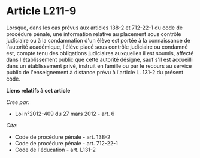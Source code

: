 # Article L211-9

Lorsque, dans les cas prévus aux articles 138-2 et 712-22-1 du code de procédure pénale, une information relative au
placement sous contrôle judiciaire ou à la condamnation d'un élève est portée à la connaissance de l'autorité académique,
l'élève placé sous contrôle judiciaire ou condamné est, compte tenu des obligations judiciaires auxquelles il est soumis,
affecté dans l'établissement public que cette autorité désigne, sauf s'il est accueilli dans un établissement privé, instruit
en famille ou par le recours au service public de l'enseignement à distance prévu à l'article L. 131-2 du présent code.

**Liens relatifs à cet article**

_Créé par_:

  - Loi n°2012-409 du 27 mars 2012 - art. 6

_Cite_:

  - Code de procédure pénale - art. 138-2
  - Code de procédure pénale - art. 712-22-1
  - Code de l'éducation - art. L131-2
